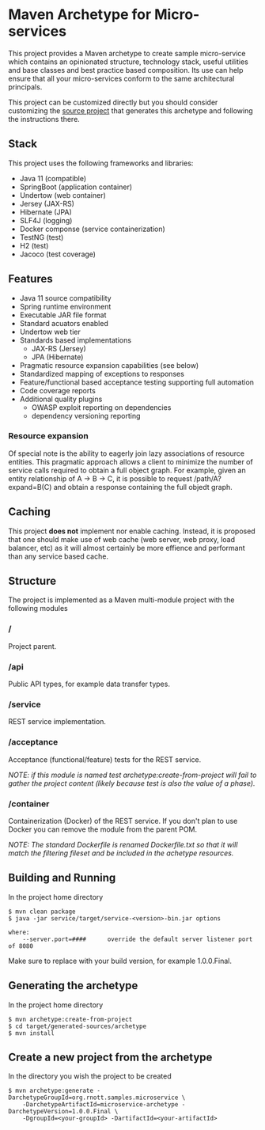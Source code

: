 # Maven Archetype for Micro-services
This project provides a Maven archetype to create sample micro-service which contains an opinionated structure, technology stack, useful utilities and base classes and best practice based composition. Its use can help ensure that all your micro-services conform to the same architectural principals.

This project can be customized directly but you should consider customizing the [source project](https://github.com/rnott/sample-microservices) that generates this archetype and following the instructions there.

## Stack

This project uses the following frameworks and libraries:

- Java 11 (compatible)
- SpringBoot (application container)
- Undertow (web container)
- Jersey (JAX-RS)
- Hibernate (JPA)
- SLF4J (logging)
- Docker componse (service containerization)
- TestNG (test)
- H2 (test)
- Jacoco (test coverage)

## Features

- Java 11 source compatibility
- Spring runtime environment
- Executable JAR file format
- Standard acuators enabled
- Undertow web tier
- Standards based implementations
    - JAX-RS (Jersey)
    - JPA (Hibernate)
- Pragmatic resource expansion capabilities (see below)
- Standardized mapping of exceptions to responses
- Feature/functional based acceptance testing supporting full automation
- Code coverage reports
- Additional quality plugins
    - OWASP exploit reporting on dependencies
    - dependency versioning reporting

### Resource expansion

Of special note is the ability to eagerly join lazy associations of resource entities. This pragmatic approach allows a client to minimize the number of service calls required to obtain a full object graph. For example, given an entity relationship of A -> B -> C, it is possible to request /path/A?expand=B(C) and obtain a response containing the full objedt graph.

## Caching

This project **does not** implement nor enable caching. Instead, it is proposed that one should make use of web cache (web server, web proxy, load balancer, etc) as it will almost certainly be more effience and performant than any service based cache.

## Structure

The project is implemented as a Maven multi-module project with the following modules

### /
Project parent.

### /api
Public API types, for example data transfer types.

### /service
REST service implementation.

### /acceptance
Acceptance (functional/feature) tests for the REST service.

*NOTE: if this module is named test archetype:create-from-project will fail to gather the project content (likely because test is also the value of a phase).*

### /container
Containerization (Docker) of the REST service. If you don't plan to use Docker you can remove the module from the parent POM. 

*NOTE: The standard Dockerfile is renamed Dockerfile.txt so that it will match the filtering fileset and be included in the achetype resources.*

## Building and Running

In the project home directory 

    $ mvn clean package
    $ java -jar service/target/service-<version>-bin.jar options
    
    where:  
        --server.port=####		override the default server listener port of 8080
Make sure to replace <version> with your build version, for example 1.0.0.Final.

## Generating the archetype

In the project home directory 

    $ mvn archetype:create-from-project
    $ cd target/generated-sources/archetype
    $ mvn install
## Create a new project from the archetype

In the directory you wish the project to be created

    $ mvn archetype:generate -DarchetypeGroupId=org.rnott.samples.microservice \
        -DarchetypeArtifactId=microservice-archetype -DarchetypeVersion=1.0.0.Final \
        -DgroupId=<your-groupId> -DartifactId=<your-artifactId>

